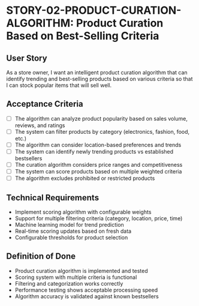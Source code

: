# STORY-02-PRODUCT-CURATION-ALGORITHM: Product Curation Based on Best-Selling Criteria

## User Story
As a store owner, I want an intelligent product curation algorithm that can identify trending and best-selling products based on various criteria so that I can stock popular items that will sell well.

## Acceptance Criteria
- [ ] The algorithm can analyze product popularity based on sales volume, reviews, and ratings
- [ ] The system can filter products by category (electronics, fashion, food, etc.)
- [ ] The algorithm can consider location-based preferences and trends
- [ ] The system can identify newly trending products vs established bestsellers
- [ ] The curation algorithm considers price ranges and competitiveness
- [ ] The system can score products based on multiple weighted criteria
- [ ] The algorithm excludes prohibited or restricted products

## Technical Requirements
- Implement scoring algorithm with configurable weights
- Support for multiple filtering criteria (category, location, price, time)
- Machine learning model for trend prediction
- Real-time scoring updates based on fresh data
- Configurable thresholds for product selection

## Definition of Done
- Product curation algorithm is implemented and tested
- Scoring system with multiple criteria is functional
- Filtering and categorization works correctly
- Performance testing shows acceptable processing speed
- Algorithm accuracy is validated against known bestsellers
